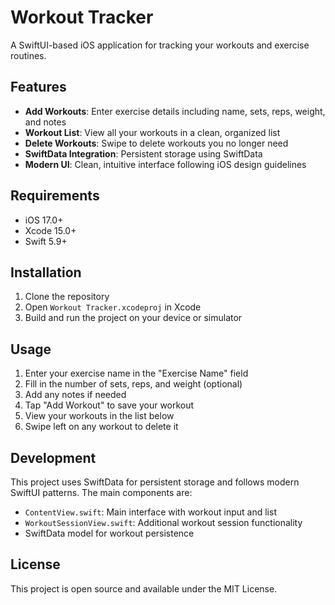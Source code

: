 # Workout Tracker

A SwiftUI-based iOS application for tracking your workouts and exercise routines.

## Features

- **Add Workouts**: Enter exercise details including name, sets, reps, weight, and notes
- **Workout List**: View all your workouts in a clean, organized list
- **Delete Workouts**: Swipe to delete workouts you no longer need
- **SwiftData Integration**: Persistent storage using SwiftData
- **Modern UI**: Clean, intuitive interface following iOS design guidelines

## Requirements

- iOS 17.0+
- Xcode 15.0+
- Swift 5.9+

## Installation

1. Clone the repository
2. Open `Workout Tracker.xcodeproj` in Xcode
3. Build and run the project on your device or simulator

## Usage

1. Enter your exercise name in the "Exercise Name" field
2. Fill in the number of sets, reps, and weight (optional)
3. Add any notes if needed
4. Tap "Add Workout" to save your workout
5. View your workouts in the list below
6. Swipe left on any workout to delete it

## Development

This project uses SwiftData for persistent storage and follows modern SwiftUI patterns. The main components are:

- `ContentView.swift`: Main interface with workout input and list
- `WorkoutSessionView.swift`: Additional workout session functionality
- SwiftData model for workout persistence

## License

This project is open source and available under the MIT License. 